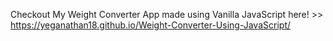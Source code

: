 Checkout My Weight Converter App made using Vanilla JavaScript here! >> https://yeganathan18.github.io/Weight-Converter-Using-JavaScript/
